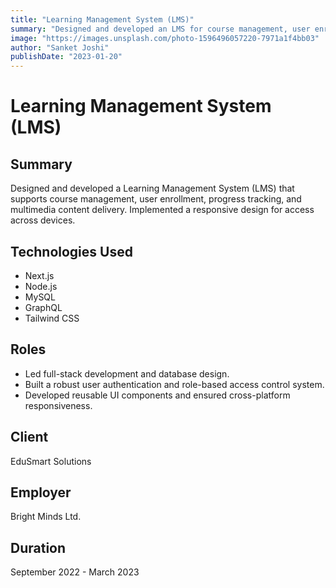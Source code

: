 ```yaml
---
title: "Learning Management System (LMS)"
summary: "Designed and developed an LMS for course management, user enrollment, and progress tracking, with a responsive UI."
image: "https://images.unsplash.com/photo-1596496057220-7971a1f4bb03"
author: "Sanket Joshi"
publishDate: "2023-01-20"
---
```


# Learning Management System (LMS)

## Summary
Designed and developed a Learning Management System (LMS) that supports course management, user enrollment, progress tracking, and multimedia content delivery. Implemented a responsive design for access across devices.

## Technologies Used
- Next.js
- Node.js
- MySQL
- GraphQL
- Tailwind CSS

## Roles
- Led full-stack development and database design.
- Built a robust user authentication and role-based access control system.
- Developed reusable UI components and ensured cross-platform responsiveness.

## Client
EduSmart Solutions

## Employer
Bright Minds Ltd.

## Duration
September 2022 - March 2023
